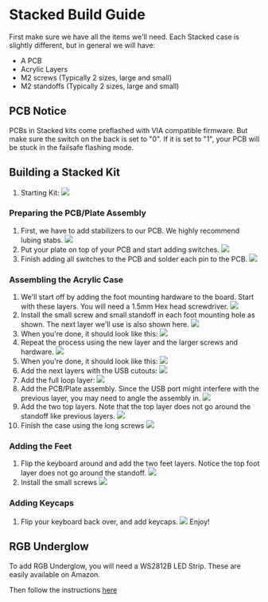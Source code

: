 # Stacked Build Guide

First make sure we have all the items we'll need.
Each Stacked case is slightly different, but in general we will have:

* A PCB
* Acrylic Layers
* M2 screws (Typically 2 sizes, large and small)
* M2 standoffs (Typically 2 sizes, large and small)

## PCB Notice
PCBs in Stacked kits come preflashed with VIA compatible firmware. But make sure the switch on the back is set to "0". If it is set to "1", your PCB will be stuck in the failsafe flashing mode.

## Building a Stacked Kit
1. Starting Kit:
![](../images/stacked65/01-bom.JPG)

### Preparing the PCB/Plate Assembly
1. First, we have to add stabilizers to our PCB. We highly recommend lubing stabs.
![](../images/stacked65/02-stabs.JPG)
1. Put your plate on top of your PCB and start adding switches.
![](../images/stacked65/03-switches-plate.JPG)
1. Finish adding all switches to the PCB and solder each pin to the PCB.
![](../images/stacked65/04-switches-complete.JPG)

### Assembling the Acrylic Case
1. We'll start off by adding the foot mounting hardware to the board. Start with these layers. You will need a 1.5mm Hex head screwdriver.
![](../images/stacked65/05-acrylic-start.JPG)
1. Install the small screw and small standoff in each foot mounting hole as shown. The next layer we'll use is also shown here.
![](../images/stacked65/06-feet-standoffs.JPG)
1. When you're done, it should look like this:
![](../images/stacked65/07-all-feet-standoffs.JPG)
1. Repeat the process using the new layer and the larger screws and hardware.
![](../images/stacked65/07-case-standoff.JPG)
1. When you're done, it should look like this:
![](../images/stacked65/08-all-case-standoffs.JPG)
1. Add the next layers with the USB cutouts:
![](../images/stacked65/09-usb-layers.JPG)
1. Add the full loop layer:
![](../images/stacked65/10-pre-plate-layer.JPG)
1. Add the PCB/Plate assembly. Since the USB port might interfere with the previous layer, you may need to angle the assembly in.
![](../images/stacked65/11-plate-layer.JPG)
1. Add the two top layers. Note that the top layer does not go around the standoff like previous layers.
![](../images/stacked65/12-top-layers.JPG)
1. Finish the case using the long screws
![](../images/stacked65/13-hardware-added.JPG)

### Adding the Feet
1. Flip the keyboard around and add the two feet layers. Notice the top foot layer does not go around the standoff.
![](../images/stacked65/14-feet-layers.JPG)
1. Install the small screws
![](../images/stacked65/15-final-hardware.JPG)

### Adding Keycaps
1. Flip your keyboard back over, and add keycaps.
![](../images/stacked65/16-add-keycaps.JPG)
Enjoy!

## RGB Underglow
To add RGB Underglow, you will need a WS2812B LED Strip. These are easily available on Amazon. 

Then follow the instructions [here](../rgb_underglow.md)